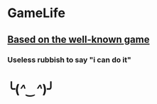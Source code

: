 # GameLife

## [Based on the well-known game](https://uk.wikipedia.org/wiki/%D0%96%D0%B8%D1%82%D1%82%D1%8F_(%D0%B3%D1%80%D0%B0))

### Useless rubbish to say "i can do it"
# ╰(*^‿^*)╯ 
